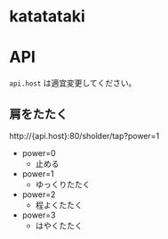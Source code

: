 # katatataki

# API

`api.host` は適宜変更してください。

## 肩をたたく

http://{api.host}:80/sholder/tap?power=1

- power=0
  - 止める
- power=1
  - ゆっくりたたく
- power=2
  - 程よくたたく
- power=3
  - はやくたたく
